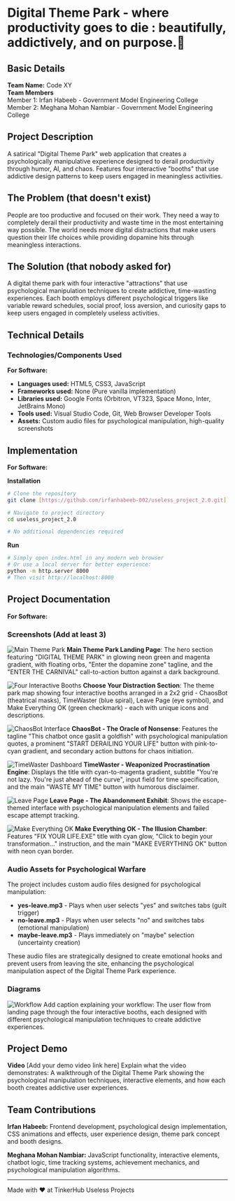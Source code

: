 # Digital Theme Park - where productivity goes to die : beautifully, addictively, and on purpose.🎯

## Basic Details
**Team Name:** Code XY  
**Team Members**  
Member 1: Irfan Habeeb - Government Model Engineering College  
Member 2: Meghana Mohan Nambiar - Government Model Engineering College

## Project Description
A satirical "Digital Theme Park" web application that creates a psychologically manipulative experience designed to derail productivity through humor, AI, and chaos. Features four interactive "booths" that use addictive design patterns to keep users engaged in meaningless activities.

## The Problem (that doesn't exist)
People are too productive and focused on their work. They need a way to completely derail their productivity and waste time in the most entertaining way possible. The world needs more digital distractions that make users question their life choices while providing dopamine hits through meaningless interactions.

## The Solution (that nobody asked for)
A digital theme park with four interactive "attractions" that use psychological manipulation techniques to create addictive, time-wasting experiences. Each booth employs different psychological triggers like variable reward schedules, social proof, loss aversion, and curiosity gaps to keep users engaged in completely useless activities.

## Technical Details

### Technologies/Components Used

**For Software:**
- **Languages used:** HTML5, CSS3, JavaScript
- **Frameworks used:** None (Pure vanilla implementation)
- **Libraries used:** Google Fonts (Orbitron, VT323, Space Mono, Inter, JetBrains Mono)
- **Tools used:** Visual Studio Code, Git, Web Browser Developer Tools
- **Assets:** Custom audio files for psychological manipulation, high-quality screenshots

## Implementation

**For Software:**

**Installation**
```bash
# Clone the repository
git clone [https://github.com/irfanhabeeb-002/useless_project_2.0.git]

# Navigate to project directory
cd useless_project_2.0

# No additional dependencies required
```

**Run**
```bash
# Simply open index.html in any modern web browser
# Or use a local server for better experience:
python -m http.server 8000
# Then visit http://localhost:8000
```

## Project Documentation

**For Software:**

### Screenshots (Add at least 3)

![Main Theme Park](assets/main-theme-park.png.jpg) **Main Theme Park Landing Page**: The hero section featuring "DIGITAL THEME PARK" in glowing neon green and magenta gradient, with floating orbs, "Enter the dopamine zone" tagline, and the "ENTER THE CARNIVAL" call-to-action button against a dark background.

![Four Interactive Booths](assets/four-booths.png.jpg) **Choose Your Distraction Section**: The theme park map showing four interactive booths arranged in a 2x2 grid - ChaosBot (theatrical masks), TimeWaster (blue spiral), Leave Page (eye symbol), and Make Everything OK (green checkmark) - each with unique icons and descriptions.

![ChaosBot Interface](assets/chaosbot.png.jpg) **ChaosBot - The Oracle of Nonsense**: Features the tagline "This chatbot once gaslit a goldfish" with psychological manipulation quotes, a prominent "START DERAILING YOUR LIFE" button with pink-to-cyan gradient, and secondary action buttons for chaos initiation.

![TimeWaster Dashboard](assets/timewaster.png.jpg) **TimeWaster - Weaponized Procrastination Engine**: Displays the title with cyan-to-magenta gradient, subtitle "You're not lazy. You're just ahead of the curve", input field for time specification, and the main "WASTE MY TIME" button with humorous disclaimer.

![Leave Page](assets/leave-page.png.jpg) **Leave Page - The Abandonment Exhibit**: Shows the escape-themed interface with psychological manipulation elements and failed escape attempt tracking.

![Make Everything OK](assets/make-everything-ok.png.jpg) **Make Everything OK - The Illusion Chamber**: Features "FIX YOUR LIFE.EXE" title with cyan glow, "Click to begin your transformation..." instruction, and the main "MAKE EVERYTHING OK" button with neon cyan border.

### Audio Assets for Psychological Warfare

The project includes custom audio files designed for psychological manipulation:

- **yes-leave.mp3** - Plays when user selects "yes" and switches tabs (guilt trigger)
- **no-leave.mp3** - Plays when user selects "no" and switches tabs (emotional manipulation)  
- **maybe-leave.mp3** - Plays immediately on "maybe" selection (uncertainty creation)

These audio files are strategically designed to create emotional hooks and prevent users from leaving the site, enhancing the psychological manipulation aspect of the Digital Theme Park experience.

### Diagrams

![Workflow](workflow-diagram.png) Add caption explaining your workflow: The user flow from landing page through the four interactive booths, each designed with different psychological manipulation techniques to create addictive experiences.

## Project Demo

**Video**
[Add your demo video link here] Explain what the video demonstrates: A walkthrough of the Digital Theme Park showing the psychological manipulation techniques, interactive elements, and how each booth creates addictive user experiences.

## Team Contributions

**Irfan Habeeb:** Frontend development, psychological design implementation, CSS animations and effects, user experience design, theme park concept and booth designs.

**Meghana Mohan Nambiar:** JavaScript functionality, interactive elements, chatbot logic, time tracking systems, achievement mechanics, and psychological manipulation algorithms.

---

Made with ❤ at TinkerHub Useless Projects

